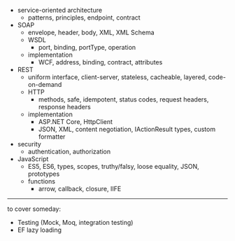 - service-oriented architecture
    - patterns, principles, endpoint, contract
- SOAP
    - envelope, header, body, XML, XML Schema
    - WSDL
        - port, binding, portType, operation
    - implementation
        - WCF, address, binding, contract, attributes
- REST
    - uniform interface, client-server, stateless, cacheable, layered, code-on-demand
    - HTTP
        - methods, safe, idempotent, status codes, request headers, response headers
    - implementation
        - ASP.NET Core, HttpClient
        - JSON, XML, content negotiation, IActionResult types, custom formatter
- security
    - authentication, authorization
- JavaScript
    - ES5, ES6, types, scopes, truthy/falsy, loose equality, JSON, prototypes
    - functions
        - arrow, callback, closure, IIFE

---

to cover someday:
- Testing (Mock, Moq, integration testing)
- EF lazy loading
